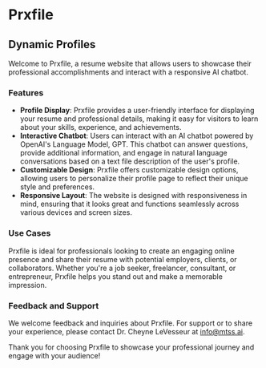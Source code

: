 # Prxfile
## Dynamic Profiles

Welcome to Prxfile, a resume website that allows users to showcase their professional accomplishments and interact with a responsive AI chatbot.

### Features

- **Profile Display**: Prxfile provides a user-friendly interface for displaying your resume and professional details, making it easy for visitors to learn about your skills, experience, and achievements.
- **Interactive Chatbot**: Users can interact with an AI chatbot powered by OpenAI's Language Model, GPT. This chatbot can answer questions, provide additional information, and engage in natural language conversations based on a text file description of the user's profile.
- **Customizable Design**: Prxfile offers customizable design options, allowing users to personalize their profile page to reflect their unique style and preferences.
- **Responsive Layout**: The website is designed with responsiveness in mind, ensuring that it looks great and functions seamlessly across various devices and screen sizes.

### Use Cases

Prxfile is ideal for professionals looking to create an engaging online presence and share their resume with potential employers, clients, or collaborators. Whether you're a job seeker, freelancer, consultant, or entrepreneur, Prxfile helps you stand out and make a memorable impression.

### Feedback and Support

We welcome feedback and inquiries about Prxfile. For support or to share your experience, please contact Dr. Cheyne LeVesseur at [info@mtss.ai](mailto:info@mtss.ai).

Thank you for choosing Prxfile to showcase your professional journey and engage with your audience!
